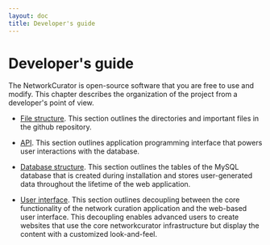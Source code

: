 ```yaml
---
layout: doc
title: Developer's guide
---
```


# Developer's guide

The NetworkCurator is open-source software that you are free to use and modify. This chapter describes the organization of the project from a developer's point of view. 

- [File structure](server.html). This section outlines the directories and important files in the github repository. 

- [API](api.html). This section outlines application programming interface that powers user interactions with the database.

- [Database structure](database.html). This section outlines the tables of the MySQL database that is created during installation and stores user-generated data throughout the lifetime of the web application.

- [User interface](themes.html). This section outlines decoupling between the core functionality of the network curation application and the web-based user interface. This decoupling enables advanced users to create websites that use the core networkcurator infrastructure but display the content with a customized look-and-feel.




